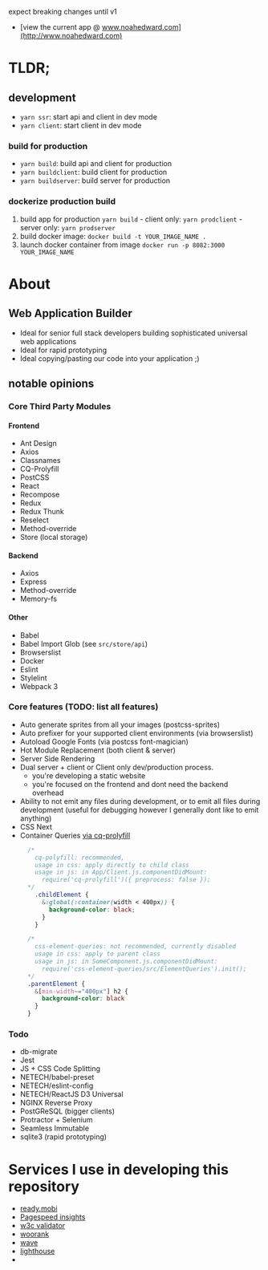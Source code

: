 expect breaking changes until v1

  - [view the current app @ www.noahedward.com](http://www.noahedward.com)

# TLDR;
## development
  - `yarn ssr`: start api and client in dev mode
  - `yarn client`: start client in dev mode

### build for production
  - `yarn build`: build api and client for production
  - `yarn buildclient`: build client for production
  - `yarn buildserver`: build server for production

### dockerize production build
  1. build app for production `yarn build`
    - client only: `yarn prodclient`
    - server only: `yarn prodserver`
  2. build docker image: `docker build -t YOUR_IMAGE_NAME .`
  3. launch docker container from image `docker run -p 8082:3000 YOUR_IMAGE_NAME`


# About
## Web Application Builder

  - Ideal for senior full stack developers building sophisticated universal web applications
  - Ideal for rapid prototyping
  - Ideal copying/pasting our code into your application ;)

## notable opinions
### Core Third Party Modules

#### Frontend
  - Ant Design
  - Axios
  - Classnames
  - CQ-Prolyfill
  - PostCSS
  - React
  - Recompose
  - Redux
  - Redux Thunk
  - Reselect
  - Method-override
  - Store (local storage)

#### Backend
  - Axios
  - Express
  - Method-override
  - Memory-fs

#### Other
  - Babel
  - Babel Import Glob (see `src/store/api`)
  - Browserslist
  - Docker
  - Eslint
  - Stylelint
  - Webpack 3

### Core features (TODO: list all features)

  - Auto generate sprites from all your images (postcss-sprites)
  - Auto prefixer for your supported client environments (via browserslist)
  - Autoload Google Fonts (via postcss font-magician)
  - Hot Module Replacement (both client & server)
  - Server Side Rendering
  - Dual server + client or Client only dev/production process.
    - you're developing a static website
    - you're focused on the frontend and dont need the backend overhead
  - Ability to not emit any files during development, or to emit all files during development (useful for debugging however I generally dont like to emit anything)
  - CSS Next
  - Container Queries [via cq-prolyfill](https://github.com/ausi/cq-prolyfill/blob/master/docs/usage.md#colors)
    ```css
      /*
        cq-polyfill: recommended,
        usage in css: apply directly to child class
        usage in js: in App/Client.js.componentDidMount:
          require('cq-prolyfill')({ preprocess: false });
      */
        .childElement {
          &:global(:container(width < 400px)) {
            background-color: black;
          }
        }

      /*
        css-element-queries: not recommended, currently disabled
        usage in css: apply to parent class
        usage in js: in SomeComponent.js.componentDidMount:
          require('css-element-queries/src/ElementQueries').init();
      */
      .parentElement {
        &[min-width~="400px"] h2 {
          background-color: black
        }
      }
      ```


### Todo

  - db-migrate
  - Jest
  - JS + CSS Code Splitting
  - NETECH/babel-preset
  - NETECH/eslint-config
  - NETECH/ReactJS D3 Universal
  - NGINX Reverse Proxy
  - PostGReSQL (bigger clients)
  - Protractor + Selenium
  - Seamless Immutable
  - sqlite3 (rapid prototyping)

# Services I use in developing this repository

  - [ready.mobi](https://ready.mobi/)
  - [Pagespeed insights](https://developers.google.com/speed/pagespeed/)
  - [w3c validator](https://validator.w3.org/)
  - [woorank](https://www.woorank.com/)
  - [wave](http://wave.webaim.org/)
  - [lighthouse](https://developers.google.com/web/tools/lighthouse/)
  -
